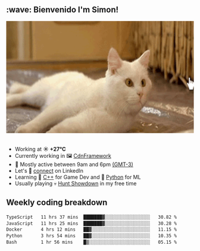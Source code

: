 <h2>:wave: <b>Bienvenido I'm Simon!&nbsp;</b></h2>

<section>
  <img src="./static/banner.gif" height=300 width=1000>
</section>

<br>

<ul>
  <li>
		<!--START_SECTION:weather-->
		Working at <b>☀️   +27°C</b>
		<!--END_SECTION:weather-->
  </li>
  <li>
    Currently working in 🖼️&nbsp;<a href=https://github.com/snapverse/cdn-framework target=_blank>CdnFramework</a>
  </li>
  <li>
    🚩 Mostly active between 9am and 6pm <a href=https://onlinealarmkur.com/world/es target=_blank>(GMT-3)</a>
  </li>
  <li>
    Let's 🔗&nbsp;<a href=https://www.linkedin.com/in/itsimmons target=_blank>connect</a> on LinkedIn
  </li>
  <li>
    Learning 👴&nbsp;<a href=https://images3.memedroid.com/images/UPLOADED755/65f2bce6734f6.webp target=_blank>C++</a> for Game Dev and 🐍&nbsp;<a href=https://qph.cf2.quoracdn.net/main-qimg-4472b6229cb75bf66ab531f3ebd4f975-lq target=_blank>Python</a> for ML
  </li>
  <li>
    Usually playing 💀&nbsp;<a href=https://www.huntshowdown.com target=_blank>Hunt Showdown</a> in my free time
  </li>
</ul>

<h2><b>Weekly coding breakdown </b></h2>

<!--START_SECTION:waka-->

```txt
TypeScript   11 hrs 37 mins  ███████▓░░░░░░░░░░░░░░░░░   30.82 %
JavaScript   11 hrs 25 mins  ███████▓░░░░░░░░░░░░░░░░░   30.28 %
Docker       4 hrs 12 mins   ██▓░░░░░░░░░░░░░░░░░░░░░░   11.15 %
Python       3 hrs 54 mins   ██▓░░░░░░░░░░░░░░░░░░░░░░   10.35 %
Bash         1 hr 56 mins    █▒░░░░░░░░░░░░░░░░░░░░░░░   05.15 %
```

<!--END_SECTION:waka-->
